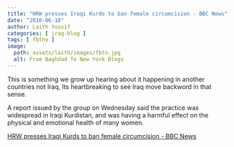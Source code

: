 ```yaml
---
title: "HRW presses Iraqi Kurds to ban female circumcision - BBC News"
date: "2010-06-18"
author: Laith Yousif
categories: [ iraq-blog ]
tags: [ fbtny ]
image:
  path: assets/laith/images/fbtn.jpg
  alt: From Baghdad To New York Blogs
---
```


This is something we grow up hearing about it happening in another countries not Iraq, Its heartbreaking to see Iraq move backword in that sense.

A report issued by the group on Wednesday said the practice was widespread in Iraqi Kurdistan, and was having a harmful effect on the physical and emotional health of many women.

  
[HRW presses Iraqi Kurds to ban female circumcision - BBC News](https://news.bbc.co.uk/2/hi/world/middle_east/10327619.stm)

